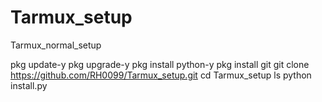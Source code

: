 # Tarmux_setup
Tarmux_normal_setup



pkg update-y
pkg upgrade-y
pkg install python-y
pkg install git 
git clone https://github.com/RH0099/Tarmux_setup.git
cd Tarmux_setup
ls
python install.py
